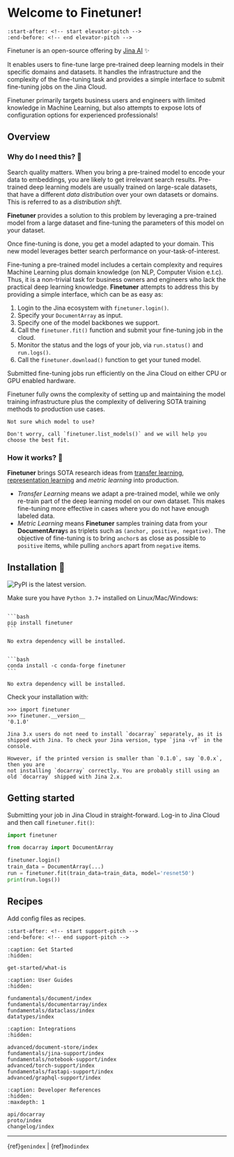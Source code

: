 # Welcome to Finetuner!

```{include} ../README.md
:start-after: <!-- start elevator-pitch -->
:end-before: <!-- end elevator-pitch -->
```

Finetuner is an open-source offering by [Jina AI](https://jina.ai/) ✨

It enables users to fine-tune large pre-trained deep learning models in their specific domains and datasets. It handles the
infrastructure and the complexity of the fine-tuning task and provides a simple interface to submit fine-tuning jobs on the Jina Cloud.

Finetuner primarily targets business users and engineers with limited knowledge in Machine Learning, but also attempts to expose
lots of configuration options for experienced professionals!

## Overview

### Why do I need this? 🤔

Search quality matters. When you bring a pre-trained model to encode your data to embeddings, you are likely to get irrelevant search results.
Pre-trained deep learning models are usually trained on large-scale datasets, that have a different *data distribution* over your own datasets or domains.
This is referred to as a *distribution shift*.

**Finetuner** provides a solution to this problem by leveraging a pre-trained model from a large dataset and fine-tuning the parameters of
this model on your dataset.

Once fine-tuning is done, you get a model adapted to your domain. This new model leverages better search performance on your-task-of-interest.

Fine-tuning a pre-trained model includes a certain complexity and requires Machine Learning plus domain knowledge (on NLP, Computer Vision e.t.c).
Thus, it is a non-trivial task for business owners and engineers who lack the practical deep learning knowledge. **Finetuner** attempts
to address this by providing a simple interface, which can be as easy as:

1. Login to the Jina ecosystem with `finetuner.login()`.
2. Specify your `DocumentArray` as input. 
3. Specify one of the model backbones we support.
4. Call the `finetuner.fit()` function and submit your fine-tuning job in the cloud.
5. Monitor the status and the logs of your job, via `run.status()` and `run.logs()`.
6. Call the `finetuner.download()` function to get your tuned model.

Submitted fine-tuning jobs run efficiently on the Jina Cloud on either CPU or GPU enabled hardware.

Finetuner fully owns the complexity of setting up and maintaining the model training infrastructure plus the complexity of delivering SOTA training
methods to production use cases.

```{Important}
Not sure which model to use?

Don't worry, call `finetuner.list_models()` and we will help you choose the best fit.
```

### How it works? 🧐

**Finetuner** brings SOTA research ideas from [transfer learning](https://en.wikipedia.org/wiki/Transfer_learning), [representation learning](https://en.wikipedia.org/wiki/Transfer_learning) and *metric learning* into production.

+ *Transfer Learning* means we adapt a pre-trained model, while we only re-train part of the deep learning model on our own dataset. This makes fine-tuning more effective in cases where you do not have enough labeled data.
+ *Metric Learning* means **Finetuner** samples training data from your **DocumentArray**s as triplets such as `(anchor, positive, negative)`. The objective of fine-tuning is to bring `anchor`s as close as possible to `positive` items, while pulling `anchor`s apart from `negative` items.


## Installation 🚀

![PyPI](https://img.shields.io/pypi/v/finetuner?color=%23ffffff&label=%20) is the latest version.

Make sure you have `Python 3.7+` installed on Linux/Mac/Windows:

````{tab} Basic install

```bash
pip install finetuner
```

No extra dependency will be installed.
````

````{tab} Basic install via Conda

```bash
conda install -c conda-forge finetuner
```

No extra dependency will be installed.
````

Check your installation with:
```pycon
>>> import finetuner
>>> finetuner.__version__
'0.1.0'
```

```{important}
Jina 3.x users do not need to install `docarray` separately, as it is shipped with Jina. To check your Jina version, type `jina -vf` in the console.

However, if the printed version is smaller than `0.1.0`, say `0.0.x`, then you are 
not installing `docarray` correctly. You are probably still using an old `docarray` shipped with Jina 2.x. 
```

## Getting started

Submitting your job in Jina Cloud in straight-forward. Log-in to Jina Cloud and then call `finetuner.fit()`:

```python
import finetuner

from docarray import DocumentArray

finetuner.login()
train_data = DocumentArray(...)
run = finetuner.fit(train_data=train_data, model='resnet50')
print(run.logs())
```


## Recipes

Add config files as recipes.



```{include} ../README.md
:start-after: <!-- start support-pitch -->
:end-before: <!-- end support-pitch -->
```

```{toctree}
:caption: Get Started
:hidden:

get-started/what-is
```

```{toctree}
:caption: User Guides
:hidden:

fundamentals/document/index
fundamentals/documentarray/index
fundamentals/dataclass/index
datatypes/index
```

```{toctree}
:caption: Integrations
:hidden:

advanced/document-store/index
fundamentals/jina-support/index
fundamentals/notebook-support/index
advanced/torch-support/index
fundamentals/fastapi-support/index
advanced/graphql-support/index
```

```{toctree}
:caption: Developer References
:hidden:
:maxdepth: 1

api/docarray
proto/index
changelog/index
```

---
{ref}`genindex` | {ref}`modindex`
